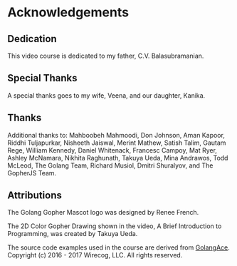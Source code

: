 # Acknowledgements

## Dedication

This video course is dedicated to my father, C.V. Balasubramanian.

## Special Thanks

A special thanks goes to my wife, Veena, and our daughter, Kanika.

## Thanks

Additional thanks to: Mahboobeh Mahmoodi, Don Johnson, Aman Kapoor,
Riddhi Tuljapurkar, Nisheeth Jaiswal, Merint Mathew, Satish Talim,
Gautam Rege, William Kennedy, Daniel Whitenack, Francesc Campoy,
Mat Ryer, Ashley McNamara, Nikhita Raghunath, Takuya Ueda, Mina 
Andrawos, Todd McLeod, The Golang Team, Richard Musiol, Dmitri 
Shuralyov, and The GopherJS Team. 

## Attributions

The Golang Gopher Mascot logo was designed by Renee French. 

The 2D Color Gopher Drawing shown in the video, A Brief Introduction to Programming,
was created by Takuya Ueda. 

The source code examples used in the course are derived from [GolangAce](http://golangace.com).
Copyright (c) 2016 - 2017 Wirecog, LLC. All rights reserved.

